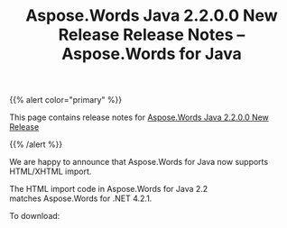 ﻿---
title: Aspose.Words Java 2.2.0.0 New Release Release Notes – Aspose.Words for Java
articleTitle: Aspose.Words Java 2.2.0.0 New Release Release Notes
linktitle: Aspose.Words Java 2.2.0.0 New Release Release Notes
description: "Aspose.Words Java 2.2.0.0 New Release Release Notes – learn about the latest updates and fixes."
type: docs
weight: 30
url: /java/aspose-words-java-2-2-0-0-new-release-release-notes/
---

{{% alert color="primary" %}} 

This page contains release notes for [Aspose.Words Java 2.2.0.0 New Release](https://downloads.aspose.com/words/java/new-releases/aspose.words-java-2.2.0.0-new-release/)

{{% /alert %}} 

We are happy to announce that Aspose.Words for Java now supports HTML/XHTML import. 

The HTML import code in Aspose.Words for Java 2.2 matches Aspose.Words for .NET 4.2.1.

To download: 
